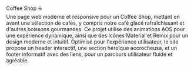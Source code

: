 Coffee Shop ☕  
Une page web moderne et responsive pour un Coffee Shop, mettant en avant une sélection de cafés, y compris notre café glacé rafraîchissant et d'autres boissons gourmandes. 
Ce projet utilise des animations AOS pour une expérience dynamique, ainsi que des icônes Material et Remix pour un design moderne et intuitif. 
Optimisé pour l'expérience utilisateur, le site propose un header interactif, une section héroïque accrocheuse, et un footer informatif avec des liens, pour un parcours utilisateur fluide et agréable.
